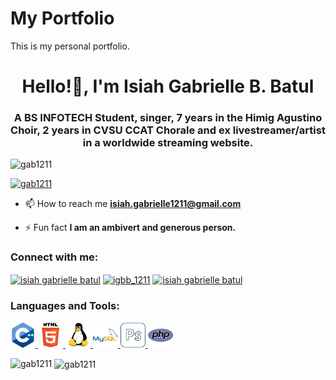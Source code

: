 # My Portfolio
This is my personal portfolio.

<h1 align="center">Hello!🤗, I'm Isiah Gabrielle B. Batul</h1>
<h3 align="center">A BS INFOTECH Student, singer, 7 years in the Himig Agustino Choir, 2 years in CVSU CCAT Chorale and ex livestreamer/artist in a worldwide streaming website.</h3>

<p align="left"> <img src="https://komarev.com/ghpvc/?username=gab1211&label=Profile%20views&color=0e75b6&style=flat" alt="gab1211" /> </p>

<p align="left"> <a href="https://github.com/ryo-ma/github-profile-trophy"><img src="https://github-profile-trophy.vercel.app/?username=gab1211" alt="gab1211" /></a> </p>

- 📫 How to reach me **isiah.gabrielle1211@gmail.com**

- ⚡ Fun fact **I am an ambivert and generous person.**

<h3 align="left">Connect with me:</h3>
<p align="left">
<a href="https://fb.com/isiah gabrielle batul" target="blank"><img align="center" src="https://raw.githubusercontent.com/rahuldkjain/github-profile-readme-generator/master/src/images/icons/Social/facebook.svg" alt="isiah gabrielle batul" height="30" width="40" /></a>
<a href="https://instagram.com/igbb_1211" target="blank"><img align="center" src="https://raw.githubusercontent.com/rahuldkjain/github-profile-readme-generator/master/src/images/icons/Social/instagram.svg" alt="igbb_1211" height="30" width="40" /></a>
<a href="https://www.youtube.com/c/isiah gabrielle batul" target="blank"><img align="center" src="https://raw.githubusercontent.com/rahuldkjain/github-profile-readme-generator/master/src/images/icons/Social/youtube.svg" alt="isiah gabrielle batul" height="30" width="40" /></a>
</p>

<h3 align="left">Languages and Tools:</h3>
<p align="left"> <a href="https://www.w3schools.com/cpp/" target="_blank" rel="noreferrer"> <img src="https://raw.githubusercontent.com/devicons/devicon/master/icons/cplusplus/cplusplus-original.svg" alt="cplusplus" width="40" height="40"/> </a> <a href="https://www.w3.org/html/" target="_blank" rel="noreferrer"> <img src="https://raw.githubusercontent.com/devicons/devicon/master/icons/html5/html5-original-wordmark.svg" alt="html5" width="40" height="40"/> </a> <a href="https://www.linux.org/" target="_blank" rel="noreferrer"> <img src="https://raw.githubusercontent.com/devicons/devicon/master/icons/linux/linux-original.svg" alt="linux" width="40" height="40"/> </a> <a href="https://www.mysql.com/" target="_blank" rel="noreferrer"> <img src="https://raw.githubusercontent.com/devicons/devicon/master/icons/mysql/mysql-original-wordmark.svg" alt="mysql" width="40" height="40"/> </a> <a href="https://www.photoshop.com/en" target="_blank" rel="noreferrer"> <img src="https://raw.githubusercontent.com/devicons/devicon/master/icons/photoshop/photoshop-line.svg" alt="photoshop" width="40" height="40"/> </a> <a href="https://www.php.net" target="_blank" rel="noreferrer"> <img src="https://raw.githubusercontent.com/devicons/devicon/master/icons/php/php-original.svg" alt="php" width="40" height="40"/> </a> </p>

<p><img align="left" src="https://github-readme-stats.vercel.app/api/top-langs?username=gab1211&show_icons=true&locale=en&layout=compact" alt="gab1211" /></p>

<p>&nbsp;<img align="center" src="https://github-readme-stats.vercel.app/api?username=gab1211&show_icons=true&locale=en" alt="gab1211" /></p>
